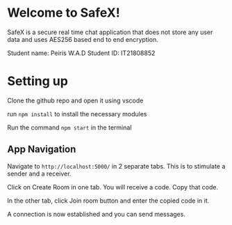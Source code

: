 # Welcome to SafeX!

SafeX is a secure real time chat application that does not store any user data and uses AES256 based end to end encryption.

Student name: Peiris W.A.D
Student ID: IT21808852

# Setting up

Clone the github repo and open it using vscode

run `npm install`  to install the necessary modules

Run the command `npm start` in the terminal

## App Navigation
Navigate to `http://localhost:5000/` in 2 separate tabs. This is to stimulate a sender and a receiver.

Click on Create Room in one tab. You will receive a code. Copy that code.

In the other tab, click Join room button and enter the copied code in it.

A connection is now established and you can send messages.

